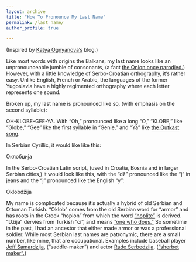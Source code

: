 ```yaml
---
layout: archive
title: "How To Pronounce My Last Name"
permalink: /last_name/
author_profile: true

---
```

(Inspired by [Katya Ognyanova’s](http://kateto.net/ognyanova) blog.)

Like most words with origins the Balkans, my last name looks like an unpronounceable jumble of consonants, (a fact [the Onion once parodied.](https://www.ling.upenn.edu/~beatrice/humor/clinton-deploys-vowels.html)) However, with a little knowledge of Serbo-Croatian orthography, it’s rather easy. Unlike English, French or Arabic, the languages of the former Yugoslavia have a highly regimented orthography where each letter represents one sound.

Broken up, my last name is pronounced like so, (with emphasis on the second syllable):

OH-KLOBE-GEE-YA.
With “Oh,” pronounced like a long “O,” “KLOBE,” like “Globe,” “Gee” like the first syllable in “Genie,” and “Ya” like [the Outkast song](https://www.youtube.com/watch?v=PWgvGjAhvIw).

In Serbian Cyrillic, it would like like this:

Оклобџија

In the Serbo-Croatian Latin script, (used in Croatia, Bosnia and in larger Serbian cities,) it would look like this, with the “dž” pronounced like the “j” in jeans and the “j” pronounced like the English “y”:

Oklobdžija

My name is complicated because it’s actually a hybrid of old Serbian and Ottoman Turkish. “Oklob” comes from the old Serbian word for “armor” and has roots in the Greek “hoplon” from which the word [“hoplite”](https://en.wikipedia.org/wiki/Hoplite) is derived. “Džija” dervies from Turkish “ci”, and means [“one who does.”](https://en.wiktionary.org/wiki/-d%C5%BEija) So sometime in the past, I had an ancestor that either made armor or was a professional soldier. While most Serbian last names are patronymic, there are a small number, like mine, that are occupational. Examples include baseball player [Jeff Samardzija](https://en.wikipedia.org/wiki/Jeff_Samardzija), (“saddle-maker”) and actor [Rade Serbedzija](https://en.wikipedia.org/wiki/Rade_%C5%A0erbed%C5%BEija), ([“sherbet maker”.](https://en.wikipedia.org/wiki/Sharbat))



